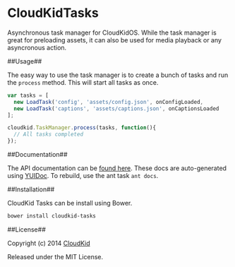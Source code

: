 CloudKidTasks
=============

Asynchronous task manager for CloudKidOS. While the task manager is great for preloading assets, it can also be used for media playback or any asyncronous action.

##Usage##

The easy way to use the task manager is to create a bunch of tasks and run the `process` method. This will start all tasks as once.

```js
var tasks = [
  new LoadTask('config', 'assets/config.json', onConfigLoaded,
  new LoadTask('captions', 'assets/captions.json', onCaptionsLoaded
];

cloudkid.TaskManager.process(tasks, function(){
  // All tasks completed
});
```

##Documentation##

The API documentation can be [found here](http://cloudkidstudio.github.io/CloudKidTasks). These docs are auto-generated using [YUIDoc](http://yui.github.io/yuidoc/). To rebuild, use the ant task `ant docs`.

##Installation##

CloudKid Tasks can be install using Bower.

```bash
bower install cloudkid-tasks
```

##License##

Copyright (c) 2014 [CloudKid](http://github.com/cloudkidstudio)

Released under the MIT License.
